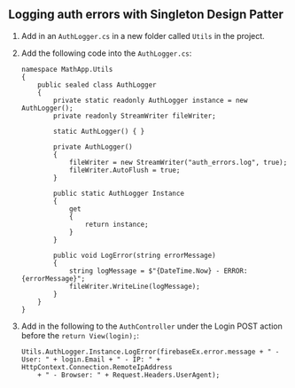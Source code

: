 ## Logging auth errors with Singleton Design Patter

1. Add in an `AuthLogger.cs` in a new folder called `Utils` in the project.
1. Add the following code into the `AuthLogger.cs`:

    ```
    namespace MathApp.Utils
    {
        public sealed class AuthLogger
        {
            private static readonly AuthLogger instance = new AuthLogger();
            private readonly StreamWriter fileWriter;

            static AuthLogger() { }

            private AuthLogger()
            {
                fileWriter = new StreamWriter("auth_errors.log", true);
                fileWriter.AutoFlush = true;
            }

            public static AuthLogger Instance
            {
                get
                {
                    return instance;
                }
            }

            public void LogError(string errorMessage)
            {
                string logMessage = $"{DateTime.Now} - ERROR: {errorMessage}";
                fileWriter.WriteLine(logMessage);
            }
        }
    }
    ```
1. Add in the following to the `AuthController` under the Login POST action before the `return View(login);`:

    ```    
    Utils.AuthLogger.Instance.LogError(firebaseEx.error.message + " - User: " + login.Email + " - IP: " + HttpContext.Connection.RemoteIpAddress
        + " - Browser: " + Request.Headers.UserAgent);
    ```
